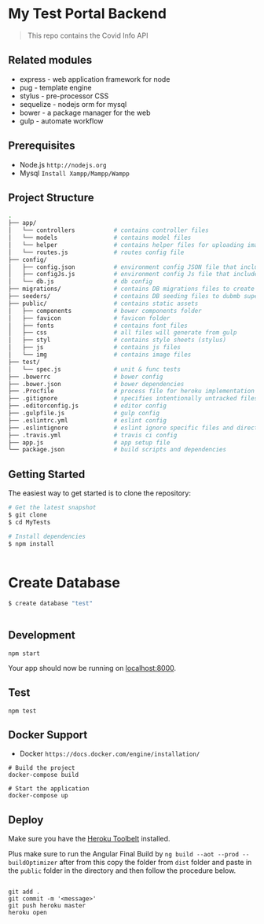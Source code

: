 My Test Portal Backend
==================================

> This repo contains the Covid Info API

## Related modules

* express - web application framework for node
* pug - template engine
* stylus - pre-processor CSS
* sequelize - nodejs orm for mysql
* bower - a package manager for the web
* gulp - automate workflow

## Prerequisites

* Node.js `http://nodejs.org`
* Mysql `Install Xampp/Mampp/Wampp`

## Project Structure
```sh
.
├── app/
│   └── controllers           # contains controller files
│   └── models                # contains model files
│   └── helper                # contains helper files for uploading images and logging
│   └── routes.js             # routes config file
├── config/
│   ├── config.json           # environment config JSON file that include environment for db migrations
│   ├── configJs.js           # environment config Js file that include environment for db connections
│   └── db.js                 # db config
├── migrations/               # contains DB migrations files to create tables in DB
├── seeders/                  # contains DB seeding files to dubmb super user and some dummy data in DB
├── public/                   # contains static assets
│   ├── components            # bower components folder
│   ├── favicon               # favicon folder
│   ├── fonts                 # contains font files
│   ├── css                   # all files will generate from gulp
│   ├── styl                  # contains style sheets (stylus)
│   ├── js                    # contains js files
│   └── img                   # contains image files
├── test/
│   └── spec.js               # unit & func tests
├── .bowerrc                  # bower config
├── .bower.json               # bower dependencies
├── .Procfile                 # process file for heroku implementation
├── .gitignore                # specifies intentionally untracked files to ignore
├── .editorconfig.js          # editor config
├── .gulpfile.js              # gulp config
├── .eslintrc.yml             # eslint config
├── .eslintignore             # eslint ignore specific files and directories config file
├── .travis.yml               # travis ci config
├── app.js                    # app setup file
└── package.json              # build scripts and dependencies

```

## Getting Started

The easiest way to get started is to clone the repository:

```sh
# Get the latest snapshot
$ git clone 
$ cd MyTests

# Install dependencies
$ npm install
 
```
# Create Database
```sh
$ create database "test"
 
```
## Development

    npm start
    
Your app should now be running on [localhost:8000](http://localhost:8000/).

## Test

    npm test
## Docker Support

* Docker `https://docs.docker.com/engine/installation/`

```
# Build the project
docker-compose build  

# Start the application
docker-compose up
```

## Deploy

Make sure you have the [Heroku Toolbelt](https://toolbelt.heroku.com/) installed.

Plus make sure to run the Angular Final Build by `ng build --aot --prod --buildOptimizer`
after from this copy the folder from `dist` folder and paste in the `public` folder in the
directory and then follow the procedure below.

```

git add .
git commit -m '<message>'
git push heroku master
heroku open
```

